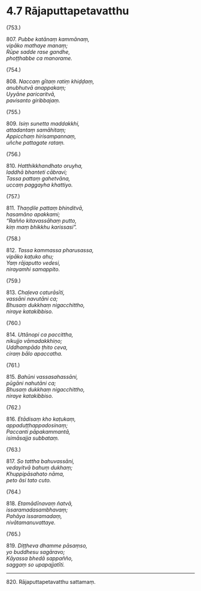 

# 4.7 Rājaputtapetavatthu



(753.)

807\. _Pubbe katānaṃ kammānaṃ,_  
_vipāko mathaye manaṃ;_  
_Rūpe sadde rase gandhe,_  
_phoṭṭhabbe ca manorame._  


(754.)

808\. _Naccaṃ gītaṃ ratiṃ khiḍḍaṃ,_  
_anubhutvā anappakaṃ;_  
_Uyyāne paricaritvā,_  
_pavisanto giribbajaṃ._  


(755.)

809\. _Isiṃ sunetta maddakkhi,_  
_attadantaṃ samāhitaṃ;_  
_Appicchaṃ hirisampannaṃ,_  
_uñche pattagate rataṃ._  


(756.)

810\. _Hatthikkhandhato oruyha,_  
_laddhā bhanteti cābravi;_  
_Tassa pattaṃ gahetvāna,_  
_uccaṃ paggayha khattiyo._  


(757.)

811\. _Thaṇḍile pattaṃ bhinditvā,_  
_hasamāno apakkami;_  
_“Rañño kitavassāhaṃ putto,_  
_kiṃ maṃ bhikkhu karissasi”._  


(758.)

812\. _Tassa kammassa pharusassa,_  
_vipāko kaṭuko ahu;_  
_Yaṃ rājaputto vedesi,_  
_nirayamhi samappito._  


(759.)

813\. _Chaḷeva caturāsīti,_  
_vassāni navutāni ca;_  
_Bhusaṃ dukkhaṃ nigacchittho,_  
_niraye katakibbiso._  


(760.)

814\. _Uttānopi ca paccittha,_  
_nikujjo vāmadakkhiṇo;_  
_Uddhampādo ṭhito ceva,_  
_ciraṃ bālo apaccatha._  


(761.)

815\. _Bahūni vassasahassāni,_  
_pūgāni nahutāni ca;_  
_Bhusaṃ dukkhaṃ nigacchittho,_  
_niraye katakibbiso._  


(762.)

816\. _Etādisaṃ kho kaṭukaṃ,_  
_appaduṭṭhappadosinaṃ;_  
_Paccanti pāpakammantā,_  
_isimāsajja subbataṃ._  


(763.)

817\. _So tattha bahuvassāni,_  
_vedayitvā bahuṃ dukhaṃ;_  
_Khuppipāsahato nāma,_  
_peto āsi tato cuto._  


(764.)

818\. _Etamādīnavaṃ ñatvā,_  
_issaramadasambhavaṃ;_  
_Pahāya issaramadaṃ,_  
_nivātamanuvattaye._  


(765.)

819\. _Diṭṭheva dhamme pāsaṃso,_  
_yo buddhesu sagāravo;_  
_Kāyassa bhedā sappañño,_  
_saggaṃ so upapajjatīti._  


---

820\. Rājaputtapetavatthu sattamaṃ.





